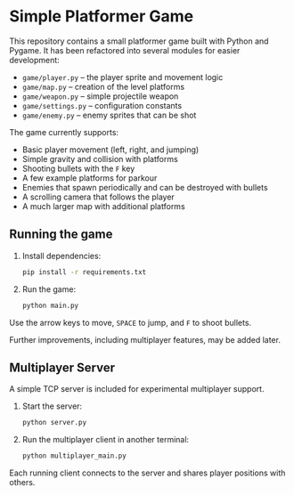 # Simple Platformer Game

This repository contains a small platformer game built with Python and Pygame. It has been refactored into several modules for easier development:

- `game/player.py` – the player sprite and movement logic
- `game/map.py` – creation of the level platforms
- `game/weapon.py` – simple projectile weapon
- `game/settings.py` – configuration constants
- `game/enemy.py` – enemy sprites that can be shot

The game currently supports:

- Basic player movement (left, right, and jumping)
- Simple gravity and collision with platforms
- Shooting bullets with the `F` key
- A few example platforms for parkour
- Enemies that spawn periodically and can be destroyed with bullets
- A scrolling camera that follows the player
- A much larger map with additional platforms

## Running the game

1. Install dependencies:
   ```bash
   pip install -r requirements.txt
   ```
2. Run the game:
   ```bash
   python main.py
   ```

Use the arrow keys to move, `SPACE` to jump, and `F` to shoot bullets.

Further improvements, including multiplayer features, may be added later.

## Multiplayer Server

A simple TCP server is included for experimental multiplayer support.

1. Start the server:
   ```bash
   python server.py
   ```
2. Run the multiplayer client in another terminal:
   ```bash
   python multiplayer_main.py
   ```

Each running client connects to the server and shares player positions with others.
